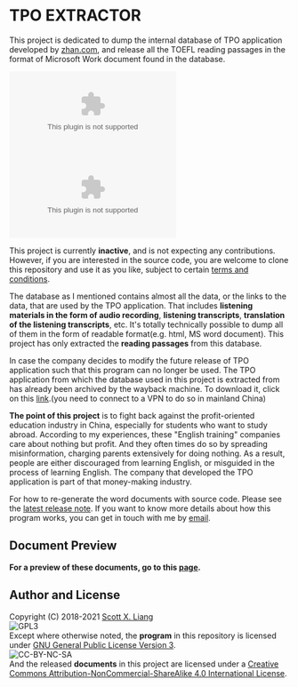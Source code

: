 # TPO EXTRACTOR

This project is dedicated to dump the internal database of TPO application developed by [zhan.com](http://zhan.com), and release all the TOEFL reading passages in the format of Microsoft Work document found in the database. 

[![GitHub release (latest by date and asset)](https://img.shields.io/github/downloads/scottpedia/tpoextractor/latest/MicrosoftWord.zip?label=DOWNLOAD%20ZIP%20FILE&style=for-the-badge)](https://github.com/Scottpedia/TpoExtractor/releases/download/1.2/MicrosoftWord.zip) [![GitHub release (latest by date and asset)](https://img.shields.io/github/downloads/scottpedia/tpoextractor/latest/MicrosoftWord.zip?label=%E4%B8%8B%E8%BD%BD%E5%8E%8B%E7%BC%A9%E5%8C%85&style=for-the-badge)](https://github.com/Scottpedia/TpoExtractor/releases/download/1.2/MicrosoftWord.zip)

This project is currently **inactive**, and is not expecting any contributions. However, if you are interested in the source code, you are welcome to clone this repository and use it as you like, subject to certain [terms and conditions](#LICENSE).

The database as I mentioned contains almost all the data, or the links to the data, that are used by the TPO application. That includes **listening materials in the form of audio recording**, **listening transcripts**, **translation of the listening transcripts**, etc. It's totally technically possible to dump all of them in the form of readable format(e.g. html, MS word document). This project has only extracted the **reading passages** from this database.

In case the company decides to modify the future release of TPO application such that this program can no longer be used. The TPO application from which the database used in this project is extracted from has already been archived by the wayback machine. To download it, click on this [link](https://web.archive.org/web/20201102221937/http://cdn-tiku.zhan.com/pc/%E5%B0%8F%E7%AB%99%E6%89%98%E7%A6%8FPC%E7%89%88-2.2.3.dmg).(you need to connect to a VPN to do so in mainland China)

**The point of this project** is to fight back against the profit-oriented education industry in China, especially for students who want to study abroad. According to my experiences, these "English training" companies care about nothing but profit. And they often times do so by spreading misinformation, charging parents extensively for doing nothing. As a result, people are either discouraged from learning English, or misguided in the process of learning English. The company that developed the TPO application is part of that money-making industry. 

For how to re-generate the word documents with source code. Please see the [latest release note](https://github.com/Scottpedia/TpoExtractor/releases). If you want to know more details about how this program works, you can get in touch with me by [email](#author-and-license).

## Document Preview

**For a preview of these documents, go to this [page](docs/preview.md).**

## Author and License

Copyright (C) 2018-2021 [Scott X. Liang](https://github.com/scottpedia)   
![GPL3](https://www.gnu.org/graphics/gplv3-with-text-84x42.png)   
Except where otherwise noted, the **program** in this repository is licensed under [GNU General Public License Version 3](https://www.gnu.org/licenses/gpl-3.0.txt).   
![CC-BY-NC-SA](https://licensebuttons.net/l/by-nc-sa/4.0/88x31.png)   
And the released **documents** in this project are licensed under a [Creative Commons Attribution-NonCommercial-ShareAlike 4.0 International License](http://creativecommons.org/licenses/by-nc-sa/4.0/). 